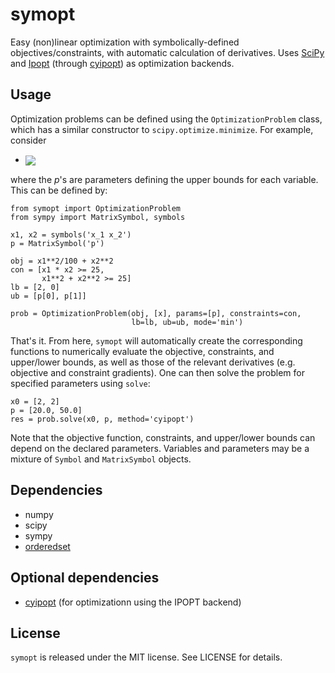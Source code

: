 symopt
======

Easy (non)linear optimization with symbolically-defined
objectives/constraints, with automatic calculation of derivatives.
Uses [SciPy](https://www.scipy.org/) and [Ipopt](https://projects.coin-or.org/Ipopt) 
(through [cyipopt](https://github.com/matthias-k/cyipopt)) as optimization backends.

Usage
-----

Optimization problems can be defined using the `OptimizationProblem`
class, which has a similar constructor to `scipy.optimize.minimize`.
For example, consider

- <img align="center" src="https://latex.codecogs.com/gif.latex?\begin{align*}&space;\textrm{minimize}\;\;&space;&x_1^2/100&space;&plus;&space;x_2^2&space;\\&space;\textrm{subject&space;to}\;\;&space;&&space;x_1&space;x_2&space;\geq&space;25&space;\\&space;&&space;x_1^2&space;&plus;&space;x_2^2&space;\geq&space;25&space;\\&space;&&space;2&space;\leq&space;x_1&space;\leq&space;p_1&space;\\&space;&&space;0&space;\leq&space;x_2&space;\leq&space;p_2&space;\\&space;\end{align*}">

where the *p*'s  are parameters defining the upper bounds for each variable. This can be defined
by:

    from symopt import OptimizationProblem
    from sympy import MatrixSymbol, symbols

    x1, x2 = symbols('x_1 x_2')
    p = MatrixSymbol('p')

    obj = x1**2/100 + x2**2
    con = [x1 * x2 >= 25,
           x1**2 + x2**2 >= 25]
    lb = [2, 0]
    ub = [p[0], p[1]]

    prob = OptimizationProblem(obj, [x], params=[p], constraints=con,
                               lb=lb, ub=ub, mode='min')

That's it. From here, `symopt` will automatically create the corresponding functions to
numerically evaluate the objective, constraints, and upper/lower bounds, as well
as those of the relevant derivatives (e.g. objective and constraint gradients). One can then solve the problem for specified parameters using `solve`:

    x0 = [2, 2]
    p = [20.0, 50.0]
    res = prob.solve(x0, p, method='cyipopt')

Note that the objective function, constraints, and upper/lower
bounds can depend on the declared parameters. Variables and parameters
may be a mixture of `Symbol` and `MatrixSymbol` objects.

Dependencies
------------
* numpy
* scipy
* sympy
* [orderedset](https://pypi.org/project/orderedset/)

Optional dependencies
---------------------
* [cyipopt](https://github.com/matthias-k/cyipopt) (for optimizationn using the IPOPT backend)


License
-------
`symopt` is released under the MIT license. See LICENSE for details.